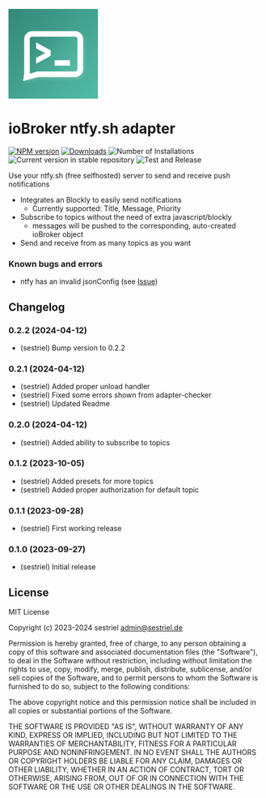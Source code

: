 ![Logo](admin/ntfy.png)
# ioBroker ntfy.sh adapter

[![NPM version](https://img.shields.io/npm/v/iobroker.ntfy.svg)](https://www.npmjs.com/package/iobroker.ntfy) [![Downloads](https://img.shields.io/npm/dm/iobroker.ntfy.svg)](https://www.npmjs.com/package/iobroker.ntfy) ![Number of Installations](https://iobroker.live/badges/ntfy-installed.svg) ![Current version in stable repository](https://iobroker.live/badges/ntfy-stable.svg)
![Test and Release](https://github.com/sestriel/ioBroker.ntfy/workflows/Test%20and%20Release/badge.svg)

Use your ntfy.sh (free selfhosted) server to send and receive push notifications

* Integrates an Blockly to easily send notifications
  - Currently supported: Title, Message, Priority
* Subscribe to topics without the need of extra javascript/blockly 
  - messages will be pushed to the corresponding, auto-created ioBroker object
* Send and receive from as many topics as you want

### Known bugs and errors
* ntfy has an invalid jsonConfig (see [Issue](https://github.com/ioBroker/adapter-react-v5/issues/292))

## Changelog
<!--
	Placeholder for the next version (at the beginning of the line):
	### **WORK IN PROGRESS**
-->
### 0.2.2 (2024-04-12)
* (sestriel) Bump version to 0.2.2
### 0.2.1 (2024-04-12)
* (sestriel) Added proper unload handler
* (sestriel) Fixed some errors shown from adapter-checker
* (sestriel) Updated Readme
### 0.2.0 (2024-04-12)
* (sestriel) Added ability to subscribe to topics
### 0.1.2 (2023-10-05)
* (sestriel) Added presets for more topics
* (sestriel) Added proper authorization for default topic
### 0.1.1 (2023-09-28)
* (sestriel) First working release
### 0.1.0 (2023-09-27)
* (sestriel) Initial release

## License
MIT License

Copyright (c) 2023-2024 sestriel <admin@sestriel.de>

Permission is hereby granted, free of charge, to any person obtaining a copy
of this software and associated documentation files (the "Software"), to deal
in the Software without restriction, including without limitation the rights
to use, copy, modify, merge, publish, distribute, sublicense, and/or sell
copies of the Software, and to permit persons to whom the Software is
furnished to do so, subject to the following conditions:

The above copyright notice and this permission notice shall be included in all
copies or substantial portions of the Software.

THE SOFTWARE IS PROVIDED "AS IS", WITHOUT WARRANTY OF ANY KIND, EXPRESS OR
IMPLIED, INCLUDING BUT NOT LIMITED TO THE WARRANTIES OF MERCHANTABILITY,
FITNESS FOR A PARTICULAR PURPOSE AND NONINFRINGEMENT. IN NO EVENT SHALL THE
AUTHORS OR COPYRIGHT HOLDERS BE LIABLE FOR ANY CLAIM, DAMAGES OR OTHER
LIABILITY, WHETHER IN AN ACTION OF CONTRACT, TORT OR OTHERWISE, ARISING FROM,
OUT OF OR IN CONNECTION WITH THE SOFTWARE OR THE USE OR OTHER DEALINGS IN THE
SOFTWARE.